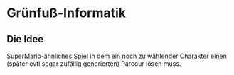 # Grünfuß-Informatik


## Die Idee

SuperMario-ähnliches Spiel in dem ein noch zu wählender Charakter einen (später evtl sogar zufällig generierten) Parcour lösen muss.
